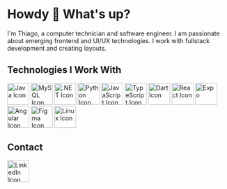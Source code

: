 # Howdy 🤠 What's up?

I'm Thiago, a computer technician and software engineer. I am passionate about emerging frontend and UI/UX technologies. I work with fullstack development and creating layouts.

## Technologies I Work With
<div>
  <img src="https://cdn-icons-png.flaticon.com/512/226/226777.png" alt="Java Icon" width="50" height="50">
  <img src="https://logospng.org/download/mysql/mysql-4096.png" alt="MySQL Icon" width="50" height="50">
  <img src="https://upload.wikimedia.org/wikipedia/commons/thumb/7/7d/Microsoft_.NET_logo.svg/2048px-Microsoft_.NET_logo.svg.png" alt=".NET Icon" width="50" height="50">
  <img src="https://cdn.iconscout.com/icon/free/png-256/free-python-logo-icon-download-in-svg-png-gif-file-formats--technology-social-media-vol-5-pack-logos-icons-3030224.png?f=webp&w=256" alt="Python Icon" width="50" height="50">
  <img src="https://upload.wikimedia.org/wikipedia/commons/thumb/6/6a/JavaScript-logo.png/640px-JavaScript-logo.png" alt="JavaScript Icon" width="50" height="50">
  <img src="https://upload.wikimedia.org/wikipedia/commons/thumb/4/4c/Typescript_logo_2020.svg/1024px-Typescript_logo_2020.svg.png" alt="TypeScript Icon" width="50" height="50">
  <img src="https://img.icons8.com/color/512/dart.png" alt="Dart Icon" width="50" height="50">
  <img src="https://upload.wikimedia.org/wikipedia/commons/thumb/a/a7/React-icon.svg/512px-React-icon.svg.png?20220125121207" alt="React Icon" width="50" height="50">
  <img src="https://images.icon-icons.com/2389/PNG/512/expo_logo_icon_145293.png" alt="Expo" width="50" height="50">
  <img src="https://upload.wikimedia.org/wikipedia/commons/thumb/c/cf/Angular_full_color_logo.svg/2048px-Angular_full_color_logo.svg.png" alt="Angular Icon" width="50" height="50">
  <img src="https://cdn4.iconfinder.com/data/icons/logos-brands-in-colors/3000/figma-logo-512.png" alt="Figma Icon" width="50" height="50">
  <img src="https://cdn-icons-png.flaticon.com/512/6124/6124995.png" alt="Linux Icon" width="50" height="50">
</div>

## Contact

<div>
  <a href="https://www.linkedin.com/in/thiago-henrique-97b559216/" target="_blank">
    <img src="https://cdn-icons-png.flaticon.com/512/1384/1384874.png" alt="LinkedIn Icon" width="50" height="50">
  </a>
</div>
